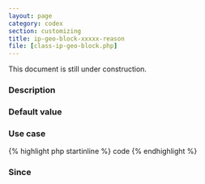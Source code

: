 ```yaml
---
layout: page
category: codex
section: customizing
title: ip-geo-block-xxxxx-reason
file: [class-ip-geo-block.php]
---
```


This document is still under construction.

<!--more-->

### Description ###

### Default value ###

### Use case ###

{% highlight php startinline %}
code
{% endhighlight %}

### Since ###

[IP-Geo-Block]: https://wordpress.org/plugins/ip-geo-block/ "WordPress › IP Geo Block « WordPress Plugins"
